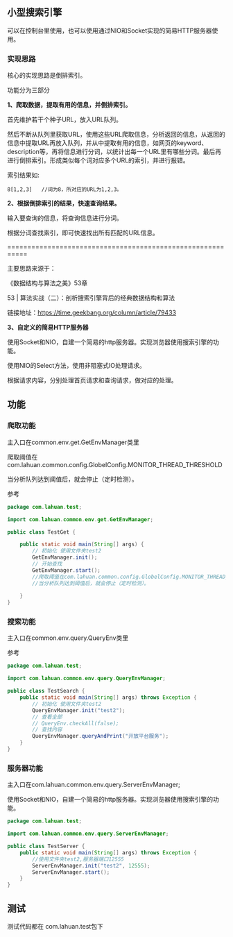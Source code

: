 ## 小型搜索引擎

可以在控制台里使用，也可以使用通过NIO和Socket实现的简易HTTP服务器使用。

### 实现思路

核心的实现思路是倒排索引。

功能分为三部分

**1、爬取数据，提取有用的信息，并倒排索引。**

首先维护若干个种子URL，放入URL队列。

然后不断从队列里获取URL，使用这些URL爬取信息，分析返回的信息，从返回的信息中提取URL再放入队列，并从中提取有用的信息，如网页的keyword、description等，再将信息进行分词，以统计出每一个URL里有哪些分词。最后再进行倒排索引。形成类似每个词对应多个URL的索引，并进行报错。

索引结果如:

```
8[1,2,3]   //词为8，所对应的URL为1,2,3。
```

**2、根据倒排索引的结果，快速查询结果。**

输入要查询的信息，将查询信息进行分词。

根据分词查找索引，即可快速找出所有匹配的URL信息。

===========================================================

主要思路来源于：

《数据结构与算法之美》53章

53 | 算法实战（二）：剖析搜索引擎背后的经典数据结构和算法

链接地址：https://time.geekbang.org/column/article/79433

**3、自定义的简易HTTP服务器**

使用Socket和NIO，自建一个简易的http服务器。实现浏览器使用搜索引擎的功能。

使用NIO的Select方法，使用非阻塞式IO处理请求。

根据请求内容，分别处理首页请求和查询请求，做对应的处理。

## 功能

### 爬取功能

主入口在common.env.get.GetEnvManager类里

爬取阈值在com.lahuan.common.config.GlobelConfig.MONITOR_THREAD_THRESHOLD

当分析队列达到阈值后，就会停止（定时检测）。

参考

```java
package com.lahuan.test;

import com.lahuan.common.env.get.GetEnvManager;

public class TestGet {

	public static void main(String[] args) {
		// 初始化 使用文件夹test2
		GetEnvManager.init();
		// 开始查找
		GetEnvManager.start();
      	//爬取阈值在com.lahuan.common.config.GlobelConfig.MONITOR_THREAD_THRESHOLD
		//当分析队列达到阈值后，就会停止（定时检测）。
	
	}
}

```

### 搜索功能

主入口在common.env.query.QueryEnv类里

参考

```java
package com.lahuan.test;

import com.lahuan.common.env.query.QueryEnvManager;

public class TestSearch {
	public static void main(String[] args) throws Exception {
		// 初始化 使用文件夹test2
		QueryEnvManager.init("test2");
		// 查看全部
		// QueryEnv.checkAll(false);
		// 查找内容
		QueryEnvManager.queryAndPrint("开放平台服务");
	}
}

```

###  服务器功能

主入口在com.lahuan.common.env.query.ServerEnvManager;

使用Socket和NIO，自建一个简易的http服务器。实现浏览器使用搜索引擎的功能。

```JAVA
package com.lahuan.test;

import com.lahuan.common.env.query.ServerEnvManager;

public class TestServer {
	public static void main(String[] args) throws Exception {
		//使用文件夹test2,服务器端口12555
		ServerEnvManager.init("test2", 12555);
		ServerEnvManager.start();
	}
}

```



## 测试

测试代码都在 com.lahuan.test包下





